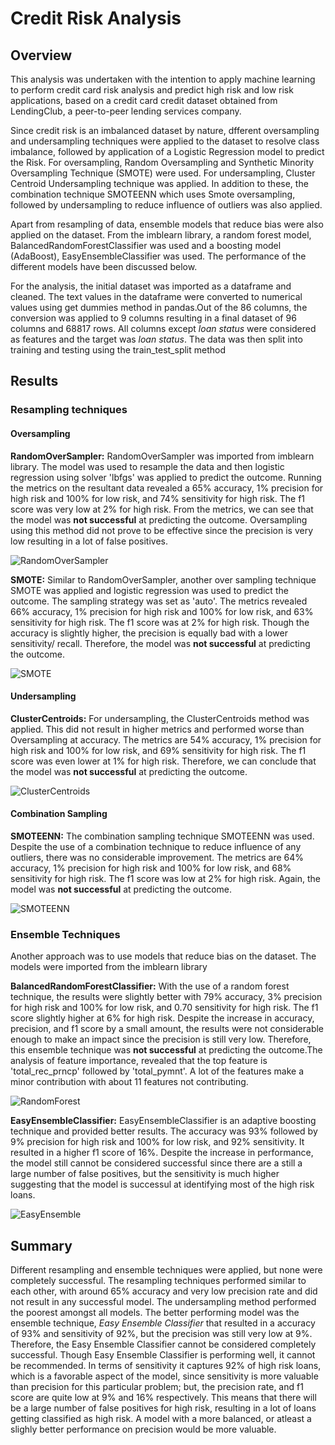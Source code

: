 # Credit Risk Analysis

## Overview

This analysis was undertaken with the intention to apply machine learning to perform credit card risk analysis and predict high risk and low risk applications, based on a credit card credit dataset obtained from LendingClub, a peer-to-peer lending services company.

Since credit risk is an imbalanced dataset by nature, dfferent oversampling and undersampling techniques were applied to the dataset to resolve class imbalance, followed by application of a Logistic Regression model to predict the Risk. For oversampling, Random Oversampling and Synthetic Minority Oversampling Technique (SMOTE) were used. For undersampling, Cluster Centroid Undersampling technique was applied. In addition to these, the combination technique SMOTEENN which uses Smote oversampling, followed by undersampling to reduce influence of outliers was also applied.

Apart from resampling of data, ensemble models that reduce bias were also applied on the dataset. From the imblearn library, a random forest model, BalancedRandomForestClassifier was used and a boosting model (AdaBoost), EasyEnsembleClassifier was used. The performance of the different models have been discussed below.  

For the analysis, the initial dataset was imported as a dataframe and cleaned. The text values in the dataframe were converted to numerical values using get dummies method in pandas.Out of the 86 columns, the conversion was applied to 9 columns resulting in a final dataset of 96 columns and 68817 rows. All columns except _loan status_ were considered as features and the target was _loan status_. The data was then split into training and testing using the train_test_split method

## Results

### Resampling techniques

#### Oversampling

**RandomOverSampler:**
RandomOverSampler was imported from imblearn library. The model was used to resample the data and then logistic regression using solver 'lbfgs' was applied to predict the outcome. Running the metrics on the resultant data revealed a 65% accuracy, 1% precision for high risk and 100% for low risk, and 74% sensitivity for high risk. The f1 score was very low at 2% for high risk. From the metrics, we can see that the model was **not successful** at predicting the outcome. Oversampling using this method did not prove to be effective since the precision is very low resulting in a lot of false positives.

![RandomOverSampler](https://github.com/Dhanushree27/Credit_Risk_Analysis/blob/main/images/RandomOverSampler.PNG)

**SMOTE:**
Similar to RandomOverSampler, another over sampling technique SMOTE was applied and logistic regression was used to predict the outcome. The sampling strategy was set as 'auto'. The metrics revealed 66% accuracy, 1% precision for high risk and 100% for low risk, and 63% sensitivity for high risk. The f1 score was at 2% for high risk. Though the accuracy is slightly higher, the precision is equally bad with a lower sensitivity/ recall. Therefore, the model was **not successful** at predicting the outcome.

![SMOTE](https://github.com/Dhanushree27/Credit_Risk_Analysis/blob/main/images/SMOTE.PNG)

#### Undersampling

**ClusterCentroids:**
For undersampling, the ClusterCentroids method was applied. This did not result in higher metrics and performed worse than Oversampling at accuracy. The metrics are 54% accuracy,  1% precision for high risk and 100% for low risk, and 69% sensitivity for high risk. The f1 score was even lower at 1% for high risk. Therefore, we can conclude that the model was **not successful** at predicting the outcome.

![ClusterCentroids](https://github.com/Dhanushree27/Credit_Risk_Analysis/blob/main/images/ClusterCentroids.PNG)

#### Combination Sampling

**SMOTEENN:**
The combination sampling technique SMOTEENN was used. Despite the use of a combination technique to reduce influence of any outliers, there was no considerable improvement. The metrics are 64% accuracy,  1% precision for high risk and 100% for low risk, and 68% sensitivity for high risk. The f1 score was low at 2% for high risk. Again, the model was **not successful** at predicting the outcome.

![SMOTEENN](https://github.com/Dhanushree27/Credit_Risk_Analysis/blob/main/images/SMOTEENN.PNG)

### Ensemble Techniques
Another approach was to use models that reduce bias on the dataset. The models were imported from the imblearn library

**BalancedRandomForestClassifier:**
With the use of a random forest technique, the results were slightly better with 79% accuracy,  3% precision for high risk and 100% for low risk, and 0.70 sensitivity for high risk. The f1 score slightly higher at 6% for high risk. Despite the increase in accuracy, precision, and f1 score by a small amount, the results were not considerable enough to make an impact since the precision is still very low. Therefore, this ensemble technique was **not successful** at predicting the outcome.The analysis of feature importance, revealed that the top feature is 'total_rec_prncp' followed by 'total_pymnt'. A lot of the features make a minor contribution with about 11 features not contributing. 

![RandomForest](https://github.com/Dhanushree27/Credit_Risk_Analysis/blob/main/images/RandomForest.PNG)

**EasyEnsembleClassifier:**
EasyEnsembleClassifier is an adaptive boosting technique and provided better results. The accuracy was 93% followed by 9% precision for high risk and 100% for low risk, and 92% sensitivity. It resulted in a higher f1 score of 16%. Despite the increase in performance, the model still cannot be considered successful since there are a still a large number of false positives, but the sensitivity is much higher suggesting that the model is successul at identifying most of the high risk loans. 

![EasyEnsemble](https://github.com/Dhanushree27/Credit_Risk_Analysis/blob/main/images/EasyEnsemble.PNG)

## Summary

Different resampling and ensemble techniques were applied, but none were completely successful. The resampling techniques performed similar to each other, with around 65% accuracy and very low precision rate and did not result in any successful model. The undersampling method performed the poorest amongst all models. The better performing model was the ensemble technique, _Easy Ensemble Classifier_ that resulted in a accuracy of 93% and sensitivity of 92%, but the precision was still very low at 9%. Therefore, the Easy Ensemble Classifier cannot be considered completely successful.
Though Easy Ensemble Classifier is performing well, it cannot be recommended. In terms of sensitivity it captures 92% of high risk loans, which is a favorable aspect of the model, since sensitivity is more valuable than precision for this particular problem; but, the precision rate, and f1 score are quite low at 9% and 16% respectively. This means that there will be a large number of false positives for high risk, resulting in a lot of loans getting classified as high risk. A model with a more balanced, or atleast a slighly better performance on precision would be more valuable.









